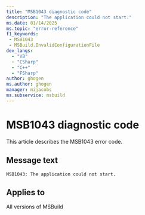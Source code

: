 ```yaml
---
title: "MSB1043 diagnostic code"
description: "The application could not start."
ms.date: 01/14/2025
ms.topic: "error-reference"
f1_keywords:
 - MSB1043
 - MSBuild.InvalidConfigurationFile
dev_langs:
  - "VB"
  - "CSharp"
  - "C++"
  - "FSharp"
author: ghogen
ms.author: ghogen
manager: mijacobs
ms.subservice: msbuild
---
```


# MSB1043 diagnostic code

<!-- :::ErrorDefinitionDescription::: -->
<!-- :::editable-content name="introDescription"::: -->
This article describes the MSB1043 error code.
<!-- :::editable-content-end::: -->

## Message text

```output
MSB1043: The application could not start.
```

<!-- :::editable-content name="postOutputDescription"::: -->
<!--
{StrBegin="MSBUILD : Configuration error MSB1043: "}
      UE: This error is shown when the msbuild.exe.config file had invalid content.
      LOCALIZATION: The prefix "MSBUILD : Configuration error MSBxxxx:" should not be localized.
-->
<!-- :::editable-content-end::: -->
<!-- :::ErrorDefinitionDescription-end::: -->

## Applies to

All versions of MSBuild
